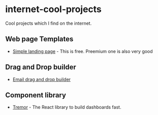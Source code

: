 # internet-cool-projects
Cool projects which I find on the internet. 



## Web page Templates
- [Simple landing page](https://github.com/cruip/tailwind-landing-page-template) - This is free. Preemium one is also very good


## Drag and Drop builder

- [Email drag and drop builder](https://github.com/zalify/easy-email)


## Component library

- [Tremor](https://github.com/tremorlabs/tremor) - The React library to build dashboards fast.



